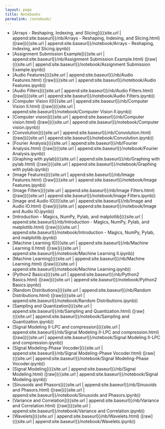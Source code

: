 ```yaml
---
layout: page
title: Notebooks
permalink: /notebook/
---
```


- [Arrays - Reshaping, Indexing, and Slicing]({{site.url | append:site.baseurl}}/nb/Arrays - Reshaping, Indexing, and Slicing.html) ([raw]({{site.url | append:site.baseurl}}/notebook/Arrays - Reshaping, Indexing, and Slicing.ipynb))
- [Assignment Submission Example]({{site.url | append:site.baseurl}}/nb/Assignment Submission Example.html) ([raw]({{site.url | append:site.baseurl}}/notebook/Assignment Submission Example.ipynb))
- [Audio Features]({{site.url | append:site.baseurl}}/nb/Audio Features.html) ([raw]({{site.url | append:site.baseurl}}/notebook/Audio Features.ipynb))
- [Audio Filters]({{site.url | append:site.baseurl}}/nb/Audio Filters.html) ([raw]({{site.url | append:site.baseurl}}/notebook/Audio Filters.ipynb))
- [Computer Vision II]({{site.url | append:site.baseurl}}/nb/Computer Vision II.html) ([raw]({{site.url | append:site.baseurl}}/notebook/Computer Vision II.ipynb))
- [Computer vision]({{site.url | append:site.baseurl}}/nb/Computer vision.html) ([raw]({{site.url | append:site.baseurl}}/notebook/Computer vision.ipynb))
- [Convolution]({{site.url | append:site.baseurl}}/nb/Convolution.html) ([raw]({{site.url | append:site.baseurl}}/notebook/Convolution.ipynb))
- [Fourier Analysis]({{site.url | append:site.baseurl}}/nb/Fourier Analysis.html) ([raw]({{site.url | append:site.baseurl}}/notebook/Fourier Analysis.ipynb))
- [Graphing with pylab]({{site.url | append:site.baseurl}}/nb/Graphing with pylab.html) ([raw]({{site.url | append:site.baseurl}}/notebook/Graphing with pylab.ipynb))
- [Image Features]({{site.url | append:site.baseurl}}/nb/Image Features.html) ([raw]({{site.url | append:site.baseurl}}/notebook/Image Features.ipynb))
- [Image Filters]({{site.url | append:site.baseurl}}/nb/Image Filters.html) ([raw]({{site.url | append:site.baseurl}}/notebook/Image Filters.ipynb))
- [Image and Audio IO]({{site.url | append:site.baseurl}}/nb/Image and Audio IO.html) ([raw]({{site.url | append:site.baseurl}}/notebook/Image and Audio IO.ipynb))
- [Introduction - Magics, NumPy, Pylab, and matplotlib]({{site.url | append:site.baseurl}}/nb/Introduction - Magics, NumPy, Pylab, and matplotlib.html) ([raw]({{site.url | append:site.baseurl}}/notebook/Introduction - Magics, NumPy, Pylab, and matplotlib.ipynb))
- [Machine Learning II]({{site.url | append:site.baseurl}}/nb/Machine Learning II.html) ([raw]({{site.url | append:site.baseurl}}/notebook/Machine Learning II.ipynb))
- [Machine Learning]({{site.url | append:site.baseurl}}/nb/Machine Learning.html) ([raw]({{site.url | append:site.baseurl}}/notebook/Machine Learning.ipynb))
- [Python2 Basics]({{site.url | append:site.baseurl}}/nb/Python2 Basics.html) ([raw]({{site.url | append:site.baseurl}}/notebook/Python2 Basics.ipynb))
- [Random Distributions]({{site.url | append:site.baseurl}}/nb/Random Distributions.html) ([raw]({{site.url | append:site.baseurl}}/notebook/Random Distributions.ipynb))
- [Sampling and Quantization]({{site.url | append:site.baseurl}}/nb/Sampling and Quantization.html) ([raw]({{site.url | append:site.baseurl}}/notebook/Sampling and Quantization.ipynb))
- [Signal Modeling II-LPC and compression]({{site.url | append:site.baseurl}}/nb/Signal Modeling II-LPC and compression.html) ([raw]({{site.url | append:site.baseurl}}/notebook/Signal Modeling II-LPC and compression.ipynb))
- [Signal Modeling-Phase Vocoder]({{site.url | append:site.baseurl}}/nb/Signal Modeling-Phase Vocoder.html) ([raw]({{site.url | append:site.baseurl}}/notebook/Signal Modeling-Phase Vocoder.ipynb))
- [Signal Modeling]({{site.url | append:site.baseurl}}/nb/Signal Modeling.html) ([raw]({{site.url | append:site.baseurl}}/notebook/Signal Modeling.ipynb))
- [Sinusoids and Phasors]({{site.url | append:site.baseurl}}/nb/Sinusoids and Phasors.html) ([raw]({{site.url | append:site.baseurl}}/notebook/Sinusoids and Phasors.ipynb))
- [Variance and Correlation]({{site.url | append:site.baseurl}}/nb/Variance and Correlation.html) ([raw]({{site.url | append:site.baseurl}}/notebook/Variance and Correlation.ipynb))
- [Wavelets]({{site.url | append:site.baseurl}}/nb/Wavelets.html) ([raw]({{site.url | append:site.baseurl}}/notebook/Wavelets.ipynb))
